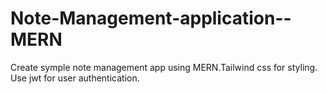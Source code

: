 # Note-Management-application--MERN
Create symple note management app using MERN.Tailwind css for styling. Use jwt for user authentication.
